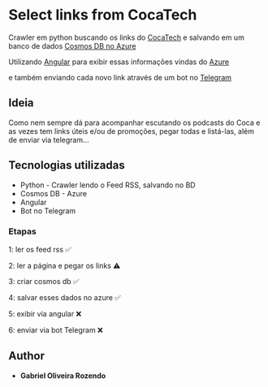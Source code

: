 # Select links from CocaTech

Crawler em python buscando os links do [CocaTech](https://cocatech.com.br/) e salvando em um banco de dados [Cosmos DB no Azure](https://azure.microsoft.com/services/cosmos-db/)

Utilizando [Angular](https://angular.io/) para exibir essas informações vindas do [Azure](https://azure.microsoft.com)

e  também enviando cada novo link através de um bot no [Telegram](https://telegram.me/)

## Ideia

Como nem sempre dá para acompanhar escutando os podcasts do Coca e as vezes tem links úteis e/ou de promoções, pegar todas e listá-las, além de enviar via telegram...

## Tecnologias utilizadas

* Python - Crawler lendo o Feed RSS, salvando no BD
* Cosmos DB - Azure
* Angular
* Bot no Telegram

### Etapas

1: ler os feed rss ✅

2: ler a página e pegar os links ⚠️

3: criar cosmos db ✅

4: salvar esses dados no azure ✅

5: exibir via angular ❌

6: enviar via bot Telegram ❌

## Author

* **Gabriel Oliveira Rozendo**